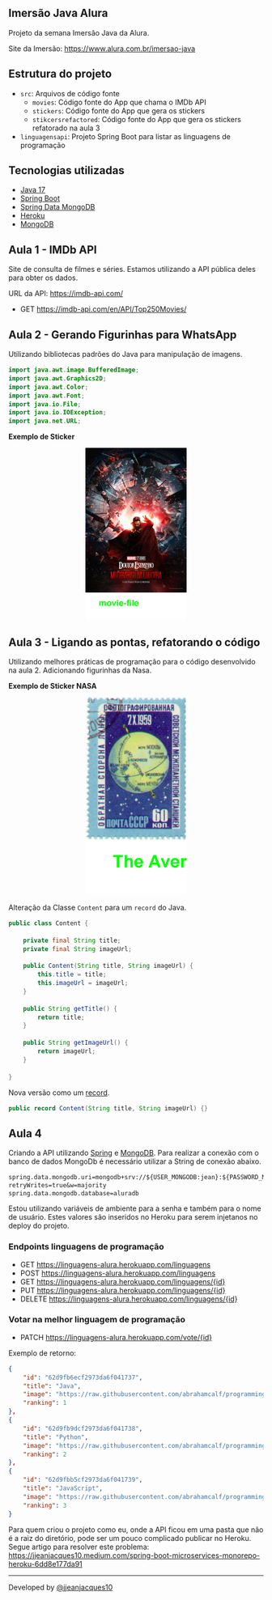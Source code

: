 ## Imersão Java Alura

Projeto da semana Imersão Java da Alura.

Site da Imersão: <https://www.alura.com.br/imersao-java>

## Estrutura do projeto

- `src`: Arquivos de código fonte
  - `movies`: Código fonte do App que chama o IMDb API
  - `stickers`: Código fonte do App que gera os stickers
  - `stikcersrefactored`: Código fonte do App que gera os stickers refatorado na aula 3
- `linguagensapi`: Projeto Spring Boot para listar as linguagens de programação

## Tecnologias utilizadas

- [Java 17](https://openjdk.java.net/install/index.html)
- [Spring Boot](https://spring.io/projects/spring-boot)
- [Spring Data MongoDB](https://spring.io/projects/spring-data-mongodb)
- [Heroku](https://www.heroku.com/)
- [MongoDB](https://www.mongodb.com/)

## Aula 1 - IMDb API

Site de consulta de filmes e séries. Estamos utilizando a API pública deles para obter os dados.

URL da API: <https://imdb-api.com/>

- GET <https://imdb-api.com/en/API/Top250Movies/>

## Aula 2 - Gerando Figurinhas para WhatsApp

Utilizando bibliotecas padrões do Java para manipulação de imagens.

``` java
import java.awt.image.BufferedImage;
import java.awt.Graphics2D;
import java.awt.Color;
import java.awt.Font;
import java.io.File;
import java.io.IOException;
import java.net.URL;
```

**Exemplo de Sticker**

<center>
  <img src="src\stickers\images\output\movie-file.png" width="200" alt="Sticker"/>
</center>

## Aula 3 - Ligando as pontas, refatorando o código

Utilizando melhores práticas de programação para o código desenvolvido na aula 2. Adicionando figurinhas da Nasa.

**Exemplo de Sticker NASA**

<center>
  <img src="src\stickersrefactored\images\output\The Averted Side Of The Moon.png" width="200" alt="Sticker"/>
</center>

Alteração da Classe `Content` para um `record` do Java.

``` java
public class Content {

    private final String title;
    private final String imageUrl;

    public Content(String title, String imageUrl) {
        this.title = title;
        this.imageUrl = imageUrl;
    }

    public String getTitle() {
        return title;
    }

    public String getImageUrl() {
        return imageUrl;
    }

}
```

Nova versão como um [record](https://www.guiadojava.com.br/2021/04/java-records.html).

``` java
public record Content(String title, String imageUrl) {}
```

## Aula 4

Criando a API utilizando [Spring](https://spring.io/) e [MongoDB](https://cloud.mongodb.com/). Para realizar a conexão com o banco de dados MongoDb é necessário utilizar a String de conexão abaixo.

``` application.properties
spring.data.mongodb.uri=mongodb+srv://${USER_MONGODB:jean}:${PASSWORD_MONGODB:password}@cluster0.ha1bu.mongodb.net/?retryWrites=true&w=majority
spring.data.mongodb.database=aluradb
```

Estou utilizando variáveis de ambiente para a senha e também para o nome de usuário. Estes valores são inseridos no Heroku para serem injetanos no deploy do projeto.

### Endpoints linguagens de programação

- GET <https://linguagens-alura.herokuapp.com/linguagens>
- POST <https://linguagens-alura.herokuapp.com/linguagens>
- GET <https://linguagens-alura.herokuapp.com/linguagens/{id}>
- PUT <https://linguagens-alura.herokuapp.com/linguagens/{id}>
- DELETE <https://linguagens-alura.herokuapp.com/linguagens/{id}>

### Votar na melhor linguagem de programação

- PATCH <https://linguagens-alura.herokuapp.com/vote/{id}>

Exemplo de retorno:

``` json
{
    "id": "62d9fb6ecf2973da6f041737",
    "title": "Java",
    "image": "https://raw.githubusercontent.com/abrahamcalf/programming-languages-logos/master/src/java/java_128x128.png",
    "ranking": 1
},
{
    "id": "62d9fb9dcf2973da6f041738",
    "title": "Python",
    "image": "https://raw.githubusercontent.com/abrahamcalf/programming-languages-logos/master/src/python/python_128x128.png",
    "ranking": 2
},
{
    "id": "62d9fbb5cf2973da6f041739",
    "title": "JavaScript",
    "image": "https://raw.githubusercontent.com/abrahamcalf/programming-languages-logos/master/src/javascript/javascript_128x128.png",
    "ranking": 3
}
```

Para quem criou o projeto como eu, onde a API ficou em uma pasta que não é a raiz do diretório, pode ser um pouco complicado publicar no Heroku. Segue artigo para resolver este problema: <https://jjeanjacques10.medium.com/spring-boot-microservices-monorepo-heroku-6dd8e177da91>


---
Developed by [@jjeanjacques10](https://twitter.com/jjeanjacques10)
